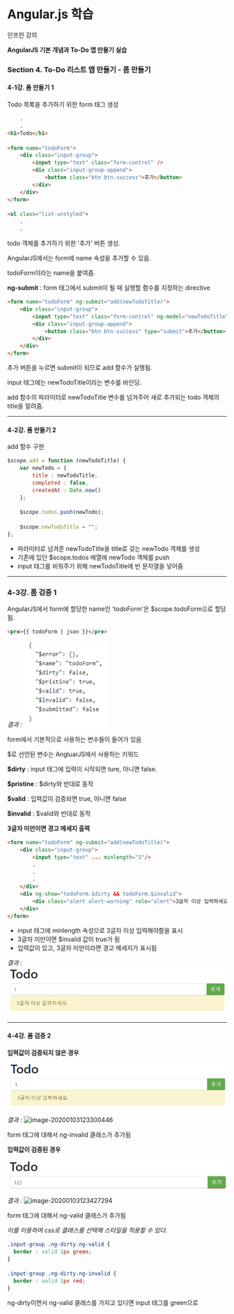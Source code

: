 # Angular.js 학습

인프런 강의

**AngularJS 기본 개념과 To-Do 앱 만들기 실습**



### Section 4. To-Do 리스트 앱 만들기 - 폼 만들기

#### 4-1강. 폼 만들기 1

Todo 목록을 추가하기 위한 form 태그 생성

```html
    .
    .
<h1>Todo</h1>
      
<form name="todoForm">
    <div class="input-group">
        <input type="text" class="form-control" />
        <div class="input-group-append">
            <button class="btn btn-success">추가</button>
        </div>
    </div>
</form>
      
<ul class="list-unstyled">
    .
    .
```

todo 객체를 추가하기 위한 '추가' 버튼 생성.

AngularJS에서는 form에 name 속성을 추가할 수 있음.

todoForm이라는 name을 붙여줌.



**ng-submit** : form 태그에서 submit이 될 때 실행할 함수를 지정하는 directive

```html
<form name="todoForm" ng-submit="add(newTodoTitle)">
    <div class="input-group">
        <input type="text" class="form-control" ng-model="newTodoTitle" />
        <div class="input-group-append">
            <button class="btn btn-success" type="submit">추가</button>
        </div>
    </div>
</form>
```

추가 버튼을 누르면 submit이 되므로 add 함수가 실행됨.

input 태그에는 newTodoTitle이라는 변수를 바인딩.

add 함수의 파라미터로 newTodoTitle 변수를 넘겨주어 새로 추가되는 todo 객체의 title을 알려줌.





---

#### 4-2강. 폼 만들기 2

add 함수 구현

```js
$scope.add = function (newTodoTitle) {
    var newTodo = {
        title : newTodoTitle,
        completed : false,
        createdAt : Date.now()
    };

    $scope.todos.push(newTodo);

    $scope.newTodoTitle = "";
};
```

* 파라미터로 넘겨준 newTodoTitle을 title로 갖는 newTodo 객체를 생성
* 기존에 있던 $scope.todos 배열에 newTodo 객체를 push
* input 태그를 비워주기 위해 newTodoTitle에 빈 문자열을 넣어줌





---

### 4-3강. 폼 검증 1

AngularJS에서 form에 할당한 name인 'todoForm'은 $scope.todoForm으로 할당됨.

```html
<pre>{{ todoForm | json }}</pre>
```

_결과 :_      ![image-20200103121759887](.\img\image-20200103121759887.png)

form에서 기본적으로 사용하는 변수들이 들어가 있음

$로 선언된 변수는 AngluarJS에서 사용하는 키워드



**$dirty** : input 태그에 입력이 시작되면 ture, 아니면 false.

**$pristine** : $dirty와 반대로 동작

**$valid** : 입력값이 검증되면 true, 아니면 false

**$invalid** : $valid와 반대로 동작



**3글자 미만이면 경고 메세지 출력**

```html
<form name="todoForm" ng-submit="add(newTodoTitle)">
    <div class="input-group">
        <input type="text" ... minlength="3"/>
        .
        .
        .
    </div>
    <div ng-show="todoForm.$dirty && todoForm.$invalid">
        <div class="alert alert-warning" role="alert">3글자 이상 입력하세요.</div>
    </div>
</form>
```

* input 태그에 minlength 속성으로 3글자 이상 입력해야함을 표시
* 3글자 미만이면 $invalid 값이 true가 됨
* 입력값이 있고, 3글자 미만이라면 경고 메세지가 표시됨



_결과 :_      ![image-20200103122833779](.\img\image-20200103122833779.png)





---

#### 4-4강. 폼 검증 2

**입력값이 검증되지 않은 경우**

![image-20200103123155173](.\img\image-20200103123155173.png)



_결과 :_     ![image-20200103123300446](C:\Users\bumsu\AppData\Roaming\Typora\typora-user-images\image-20200103123300446.png)

form 태그에 대해서 ng-invalid 클래스가 추가됨



**입력값이 검증된 경우**

![image-20200103123410480](.\img\image-20200103123410480.png)



_결과 :_      ![image-20200103123427294](C:\Users\bumsu\AppData\Roaming\Typora\typora-user-images\image-20200103123427294.png)

form 태그에 대해서 ng-valid 클래스가 추가됨



_이를 이용하여 css로 클래스를 선택해 스타일을 적용할 수  있다._



```css
.input-group .ng-dirty.ng-valid {
  border : solid 1px green;
}

.input-group .ng-dirty.ng-invalid {
  border : solid 1px red;
}
```

ng-dirty이면서 ng-valid 클래스를 가지고 있다면 input 태그를 green으로 

